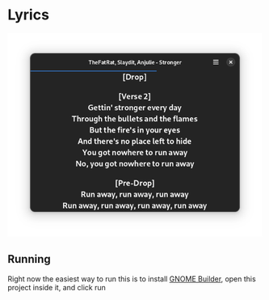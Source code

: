 # Lyrics

![screenshot](data/appstream/1.png)

## Running

Right now the easiest way to run this is to install [GNOME Builder](appstream://org.gnome.Builder), open this project inside it, and click run
